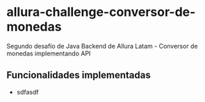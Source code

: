 # allura-challenge-conversor-de-monedas
Segundo desafío de Java Backend de Allura Latam - Conversor de monedas implementando API

## Funcionalidades implementadas
- sdfasdf


